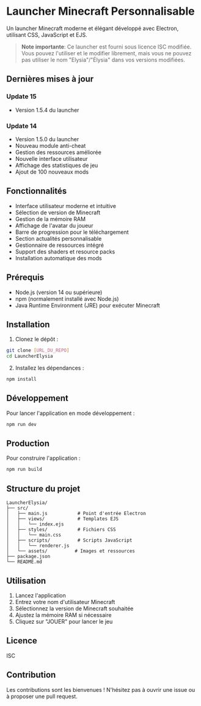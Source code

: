 # Launcher Minecraft Personnalisable

Un launcher Minecraft moderne et élégant développé avec Electron, utilisant CSS, JavaScript et EJS.

> **Note importante**: Ce launcher est fourni sous licence ISC modifiée. Vous pouvez l'utiliser et le modifier librement, mais vous ne pouvez pas utiliser le nom "Elysia"/"Élysia" dans vos versions modifiées.

## Dernières mises à jour

### Update 15
- Version 1.5.4 du launcher

### Update 14
- Version 1.5.0 du launcher
- Nouveau module anti-cheat
- Gestion des ressources améliorée
- Nouvelle interface utilisateur
- Affichage des statistiques de jeu
- Ajout de 100 nouveaux mods

## Fonctionnalités

- Interface utilisateur moderne et intuitive
- Sélection de version de Minecraft
- Gestion de la mémoire RAM
- Affichage de l'avatar du joueur
- Barre de progression pour le téléchargement
- Section actualités personnalisable
- Gestionnaire de ressources intégré
- Support des shaders et resource packs
- Installation automatique des mods

## Prérequis

- Node.js (version 14 ou supérieure)
- npm (normalement installé avec Node.js)
- Java Runtime Environment (JRE) pour exécuter Minecraft

## Installation

1. Clonez le dépôt :
```bash
git clone [URL_DU_REPO]
cd LauncherElysia
```

2. Installez les dépendances :
```bash
npm install
```

## Développement

Pour lancer l'application en mode développement :
```bash
npm run dev
```

## Production

Pour construire l'application :
```bash
npm run build
```

## Structure du projet

```
LauncherElysia/
├── src/
│   ├── main.js           # Point d'entrée Electron
│   ├── views/            # Templates EJS
│   │   └── index.ejs
│   ├── styles/           # Fichiers CSS
│   │   └── main.css
│   ├── scripts/          # Scripts JavaScript
│   │   └── renderer.js
│   └── assets/          # Images et ressources
├── package.json
└── README.md
```

## Utilisation

1. Lancez l'application
2. Entrez votre nom d'utilisateur Minecraft
3. Sélectionnez la version de Minecraft souhaitée
4. Ajustez la mémoire RAM si nécessaire
5. Cliquez sur "JOUER" pour lancer le jeu

## Licence

ISC

## Contribution

Les contributions sont les bienvenues ! N'hésitez pas à ouvrir une issue ou à proposer une pull request. 